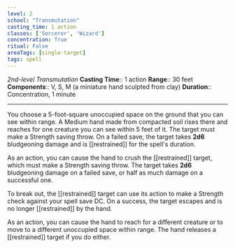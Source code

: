 ```yaml
---
level: 2
school: "Transmutation"
casting_time: 1 action
classes: ['Sorcerer', 'Wizard']
concentration: True
ritual: False
areaTags: [single-target]
tags: spell
---
```


_2nd-level Transmutation_
**Casting Time**:: 1 action
**Range**:: 30 feet
**Components**:: V, S, M (a miniature hand sculpted from clay)
**Duration**:: Concentration, 1 minute

---

You choose a 5-foot-square unoccupied space on the ground that you can see within range. A Medium hand made from compacted soil rises there and reaches for one creature you can see within 5 feet of it. The target must make a Strength saving throw. On a failed save, the target takes **2d6** bludgeoning damage and is [[restrained]] for the spell's duration.

As an action, you can cause the hand to crush the [[restrained]] target, which must make a Strength saving throw. The target takes **2d6** bludgeoning damage on a failed save, or half as much damage on a successful one.

To break out, the [[restrained]] target can use its action to make a Strength check against your spell save DC. On a success, the target escapes and is no longer [[restrained]] by the hand.

As an action, you can cause the hand to reach for a different creature or to move to a different unoccupied space within range. The hand releases a [[restrained]] target if you do either.



